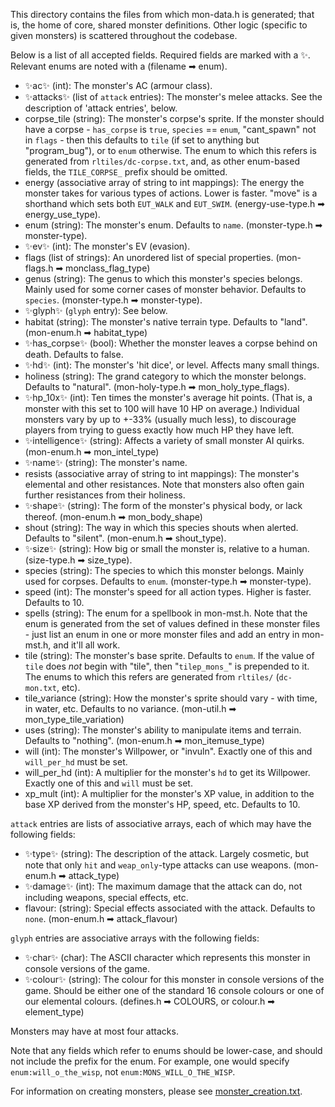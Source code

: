 This directory contains the files from which mon-data.h is generated; that is,
the home of core, shared monster definitions. Other logic (specific to given
monsters) is scattered throughout the codebase.

Below is a list of all accepted fields. Required fields are marked with a ✨.
Relevant enums are noted with a (filename ➡ enum).

- ✨ac✨ (int): The monster's AC (armour class).
- ✨attacks✨ (list of `attack` entries): The monster's melee attacks. See
  the description of 'attack entries', below.
- corpse_tile (string): The monster's corpse's sprite. If the monster should
  have a corpse - `has_corpse` is `true`, `species` == `enum`, "cant_spawn" not
  in `flags` - then this defaults to `tile` (if set to anything but
  "program_bug"), or to `enum` otherwise.
  The enum to which this refers is generated from `rltiles/dc-corpse.txt`,
  and, as other enum-based fields, the `TILE_CORPSE_` prefix should be omitted.
- energy (associative array of string to int mappings): The energy the monster
  takes for various types of actions. Lower is faster.
  "move" is a shorthand which sets both `EUT_WALK` and `EUT_SWIM`.
  (energy-use-type.h ➡ energy_use_type).
- enum (string): The monster's enum. Defaults to `name`.
  (monster-type.h ➡ monster-type).
- ✨ev✨ (int): The monster's EV (evasion).
- flags (list of strings): An unordered list of special properties.
  (mon-flags.h ➡ monclass_flag_type)
- genus (string): The genus to which this monster's species belongs. Mainly
  used for some corner cases of monster behavior. Defaults to `species`.
  (monster-type.h ➡ monster-type).
- ✨glyph✨ (`glyph` entry): See below.
- habitat (string): The monster's native terrain type. Defaults to "land".
  (mon-enum.h ➡ habitat_type)
- ✨has_corpse✨ (bool): Whether the monster leaves a corpse behind on death.
  Defaults to false.
- ✨hd✨ (int): The monster's 'hit dice', or level. Affects many small things.
- holiness (string): The grand category to which the monster belongs.
  Defaults to "natural".
  (mon-holy-type.h ➡ mon_holy_type_flags).
- ✨hp_10x✨ (int): Ten times the monster's average hit points. (That is, a
  monster with this set to 100 will have 10 HP on average.) Individual monsters
  vary by up to +-33% (usually much less), to discourage players from trying to
  guess exactly how much HP they have left.
- ✨intelligence✨ (string): Affects a variety of small monster AI quirks.
  (mon-enum.h ➡ mon_intel_type)
- ✨name✨ (string): The monster's name.
- resists (associative array of string to int mappings): The monster's
  elemental and other resistances. Note that monsters also often gain further
  resistances from their holiness.
- ✨shape✨ (string): The form of the monster's physical body, or lack thereof.
  (mon-enum.h ➡ mon_body_shape)
- shout (string): The way in which this species shouts when alerted.
  Defaults to "silent".
  (mon-enum.h ➡ shout_type).
- ✨size✨ (string): How big or small the monster is, relative to a human.
  (size-type.h ➡ size_type).
- species (string): The species to which this monster belongs. Mainly used for
  corpses. Defaults to `enum`.
  (monster-type.h ➡ monster-type).
- speed (int): The monster's speed for all action types. Higher is faster.
  Defaults to 10.
- spells (string): The enum for a spellbook in mon-mst.h. Note that the enum is
  generated from the set of values defined in these monster files - just list
  an enum in one or more monster files and add an entry in mon-mst.h, and it'll
  all work.
- tile (string): The monster's base sprite. Defaults to `enum`.
  If the value of `tile` does *not* begin with "tile", then "`tilep_mons_`" is
  prepended to it.
  The enums to which this refers are generated from `rltiles/` (`dc-mon.txt`,
  etc).
- tile_variance (string): How the monster's sprite should vary - with time, in
  water, etc. Defaults to no variance.
  (mon-util.h ➡ mon_type_tile_variation)
- uses (string): The monster's ability to manipulate items and terrain.
  Defaults to "nothing".
  (mon-enum.h ➡ mon_itemuse_type)
- will (int): The monster's Willpower, or "invuln".
  Exactly one of this and `will_per_hd` must be set.
- will_per_hd (int): A multiplier for the monster's `hd` to get its Willpower.
  Exactly one of this and `will` must be set.
- xp_mult (int): A multiplier for the monster's XP value, in addition to the
  base XP derived from the monster's HP, speed, etc. Defaults to 10.

`attack` entries are lists of associative arrays, each of which may have the
following fields:

- ✨type✨ (string): The description of the attack. Largely cosmetic, but note
  that only `hit` and `weap_only`-type attacks can use weapons.
  (mon-enum.h ➡ attack_type)
- ✨damage✨ (int): The maximum damage that the attack can do, not including
  weapons, special effects, etc.
- flavour: (string): Special effects associated with the attack.
  Defaults to `none`.
  (mon-enum.h ➡ attack_flavour)

`glyph` entries are associative arrays with the following fields:

- ✨char✨ (char): The ASCII character which represents this monster in console
  versions of the game.
- ✨colour✨ (string): The colour for this monster in console versions of the
  game. Should be either one of the standard 16 console colours or one of our
  elemental colours.
  (defines.h ➡ COLOURS, or colour.h ➡ element_type)

Monsters may have at most four attacks.

Note that any fields which refer to enums should be lower-case, and should not
include the prefix for the enum. For example, one would specify
`enum:will_o_the_wisp`, not `enum:MONS_WILL_O_THE_WISP`.

For information on creating monsters, please see [monster_creation.txt].

[monster_creation.txt]: ../../../docs/develop/monster_creation.txt
